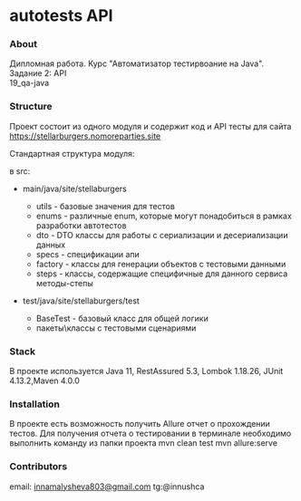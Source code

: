 #  autotests API

### About

Дипломная работа. Курс  "Автоматизатор тестирвоание на Java".       
Задание 2: API   
19_qa-java

### Structure

Проект состоит из одного модуля и содержит код и API тесты для сайта https://stellarburgers.nomoreparties.site

Стандартная структура модуля:

в src:

* main/java/site/stellaburgers
    * utils - базовые значения для тестов
    * enums - различные enum, которые могут понадобиться в рамках разработки автотестов
    * dto - DTO классы для работы с сериализации и десериализации данных
    * specs - спецификации апи
    * factory - классы для генерации объектов с тестовыми данными
    * steps - классы, содержащие специфичные для данного сервиса методы-степы


* test/java/site/stellaburgers/test
    * BaseTest - базовый класс для общей логики
    * пакеты\классы с тестовыми сценариями
### Stack
В проекте используется Java 11, RestAssured  5.3, Lombok 1.18.26, JUnit 4.13.2,Maven 4.0.0

### Installation
В проекте есть возможность получить  Allure отчет  о прохождении тестов. Для получения отчета о тестировании в терминале необходимо выполнить команду из папки проекта
mvn clean test
mvn allure:serve

### Contributors
email: innamalysheva803@gmail.com
tg:@innushca
